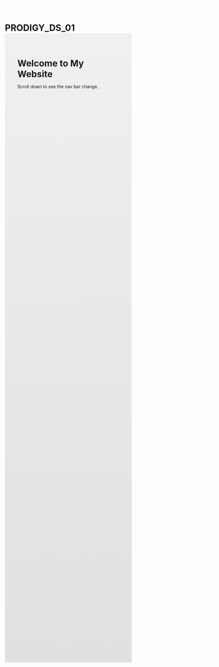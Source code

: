 # PRODIGY_DS_01
<!DOCTYPE html>
<html lang="en">
<head>
  <meta charset="UTF-8" />
  <meta name="viewport" content="width=device-width, initial-scale=1.0"/>
  <title>Interactive Nav Menu</title>
  <style>
    /* Reset default margin/padding */
    * {
      margin: 0;
      padding: 0;
      box-sizing: border-box;
    }

    body {
      font-family: 'Segoe UI', sans-serif;
      line-height: 1.6;
    }

    /* Navigation Styles */
    .navbar {
      position: fixed;
      top: 0;
      width: 100%;
      background-color: transparent;
      display: flex;
      justify-content: center;
      gap: 40px;
      padding: 20px 0;
      transition: background-color 0.3s ease, box-shadow 0.3s ease;
      z-index: 1000;
    }

    .navbar.scrolled {
      background-color: #333;
      box-shadow: 0 4px 6px rgba(0, 0, 0, 0.2);
    }

    .navbar a {
      color: #fff;
      text-decoration: none;
      font-size: 18px;
      padding: 8px 16px;
      transition: color 0.3s ease, border-bottom 0.3s ease;
    }

    .navbar a:hover {
      color: #ffcc00;
      border-bottom: 2px solid #ffcc00;
    }

    /* Add spacing to see scroll effect */
    .content {
      padding-top: 100px;
      padding: 40px;
      height: 2000px;
      background: linear-gradient(to bottom, #f0f0f0, #e0e0e0);
    }
  </style>
</head>
<body>

  <!-- Navigation Bar -->
  <nav class="navbar" id="navbar">
    <a href="#home">Home</a>
    <a href="#about">About</a>
    <a href="#services">Services</a>
    <a href="#contact">Contact</a>
  </nav>

  <!-- Sample Content -->
  <div class="content">
    <h1>Welcome to My Website</h1>
    <p>Scroll down to see the nav bar change.</p>
  </div>

  <!-- JavaScript -->
  <script>
    const navbar = document.getElementById('navbar');

    window.addEventListener('scroll', () => {
      if (window.scrollY > 50) {
        navbar.classList.add('scrolled');
      } else {
        navbar.classList.remove('scrolled');
      }
    });
  </script>

</body>
</html>
